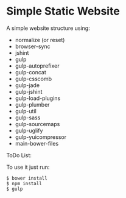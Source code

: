 # Simple Static Website

A simple website structure using:
- normalize (or reset)
- browser-sync
- jshint
- gulp
- gulp-autoprefixer
- gulp-concat
- gulp-csscomb
- gulp-jade
- gulp-jshint
- gulp-load-plugins
- gulp-plumber
- gulp-util
- gulp-sass
- gulp-sourcemaps
- gulp-uglify
- gulp-yuicompressor
- main-bower-files

ToDo List:

To use it just run:
```
$ bower install
$ npm install
$ gulp
```
